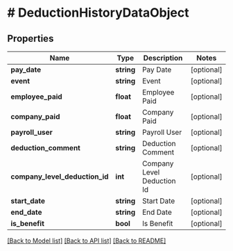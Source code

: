 # # DeductionHistoryDataObject

## Properties

Name | Type | Description | Notes
------------ | ------------- | ------------- | -------------
**pay_date** | **string** | Pay Date | [optional]
**event** | **string** | Event | [optional]
**employee_paid** | **float** | Employee Paid | [optional]
**company_paid** | **float** | Company Paid | [optional]
**payroll_user** | **string** | Payroll User | [optional]
**deduction_comment** | **string** | Deduction Comment | [optional]
**company_level_deduction_id** | **int** | Company Level Deduction Id | [optional]
**start_date** | **string** | Start Date | [optional]
**end_date** | **string** | End Date | [optional]
**is_benefit** | **bool** | Is Benefit | [optional]

[[Back to Model list]](../../README.md#models) [[Back to API list]](../../README.md#endpoints) [[Back to README]](../../README.md)
